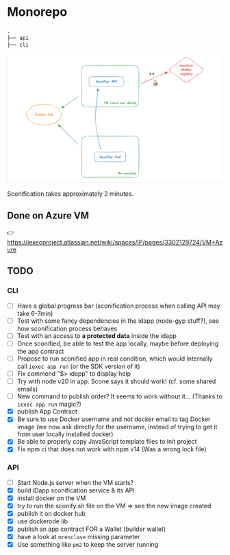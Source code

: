 # Monorepo

```
.
├── api
├── cli
```

![Architecture diagram](quick-archi-diagram.png)

Sconification takes approximately 2 minutes.

## Done on Azure VM

👉 https://iexecproject.atlassian.net/wiki/spaces/IP/pages/3302129724/VM+Azure

## TODO

### CLI

- [ ] Have a global progress bar (sconification process when calling API may take 6-7min)
- [ ] Test with some fancy dependencies in the idapp (node-gyp stuff?), see how sconification process behaves
- [ ] Test with an access to **a protected data** inside the idapp
- [ ] Once sconified, be able to test the app locally, maybe before deploying the app contract
- [ ] Propose to run sconified app in real condition, which would internally call `iexec app run` (or the SDK version of it)
- [ ] Fix commend "$> idapp" to display help
- [ ] Try with node v20 in app. Scone says it should work! (cf. some shared emails)
- [ ] New command to publish order? It seems to work without it... (Thanks to `iexec app run` magic?)
- [X] publish App Contract
- [X] Be sure to use Docker username and not docker email to tag Docker image (we now ask directly for the username, instead of trying to get it from user locally installed docker)
- [X] Be able to properly copy JavaScript template files to init project
- [X] Fix npm ci that does not work with npm v14 (Was a wrong lock file)

### API

- [ ] Start Node.js server when the VM starts?
- [X] build iDapp sconification service & its API
- [X] install docker on the VM
- [X] try to run the sconify.sh file on the VM => see the new image created
- [X] publish it on docker hub
- [X] use dockerode lib
- [X] publish an app contract FOR a Wallet (builder wallet)
- [X] have a look at `mrenclave` missing parameter
- [X] Use something like `pm2` to keep the server running
